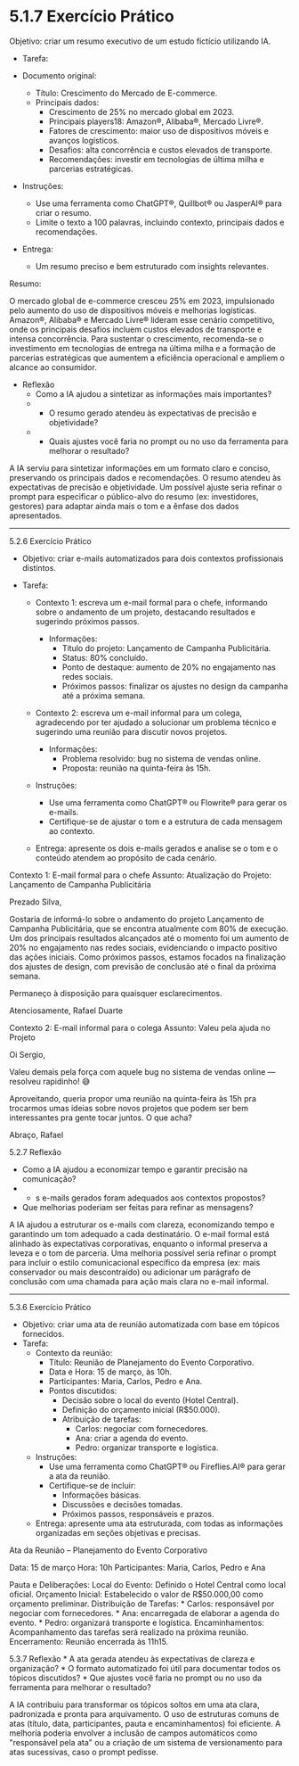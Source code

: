 # 5.1.7 Exercício Prático
Objetivo: criar um resumo executivo de um estudo fictício utilizando IA.
* Tarefa:

* Documento original:
  * Título: Crescimento do Mercado de E-commerce.
  * Principais dados:
    * Crescimento de 25% no mercado global em 2023.
    * Principais players18: Amazon®, Alibaba®, Mercado Livre®.
    * Fatores de crescimento: maior uso de dispositivos móveis e avanços logísticos.
    * Desafios: alta concorrência e custos elevados de transporte.
    * Recomendações: investir em tecnologias de última milha e parcerias estratégicas.

* Instruções:
  * Use uma ferramenta como ChatGPT®, Quillbot® ou JasperAI® para criar o resumo.
  * Limite o texto a 100 palavras, incluindo contexto, principais dados e recomendações.

* Entrega:
  * Um resumo preciso e bem estruturado com insights relevantes.

Resumo:

O mercado global de e-commerce cresceu 25% em 2023, impulsionado pelo aumento do uso de dispositivos móveis e melhorias logísticas. Amazon®, Alibaba® e Mercado Livre® lideram esse cenário competitivo, onde os principais desafios incluem custos elevados de transporte e intensa concorrência. Para sustentar o crescimento, recomenda-se o investimento em tecnologias de entrega na última milha e a formação de parcerias estratégicas que aumentem a eficiência operacional e ampliem o alcance ao consumidor.

* Reflexão
  * Como a IA ajudou a sintetizar as informações mais importantes?
  *   * O resumo gerado atendeu às expectativas de precisão e objetividade?
  *   * Quais ajustes você faria no prompt ou no uso da ferramenta para melhorar o resultado?

A IA serviu para sintetizar informações em um formato claro e conciso, preservando os principais dados e recomendações. O resumo atendeu às expectativas de precisão e objetividade. Um possível ajuste seria refinar o prompt para especificar o público-alvo do resumo (ex: investidores, gestores) para adaptar ainda mais o tom e a ênfase dos dados apresentados.

---

5.2.6 Exercício Prático
* Objetivo: criar e-mails automatizados para dois contextos profissionais distintos.

* Tarefa:
  * Contexto 1: escreva um e-mail formal para o chefe, informando sobre o andamento de um projeto, destacando resultados e sugerindo próximos passos.
    * Informações:
      * Título do projeto: Lançamento de Campanha Publicitária.
      * Status: 80% concluído.
      * Ponto de destaque: aumento de 20% no engajamento nas redes sociais.
      * Próximos passos: finalizar os ajustes no design da campanha até a próxima semana.
  * Contexto 2: escreva um e-mail informal para um colega, agradecendo por ter ajudado a solucionar um problema técnico e sugerindo uma reunião para discutir novos projetos.
    * Informações:
      * Problema resolvido: bug no sistema de vendas online.
      * Proposta: reunião na quinta-feira às 15h.
  * Instruções:
    * Use uma ferramenta como ChatGPT® ou Flowrite® para gerar os e-mails.
    * Certifique-se de ajustar o tom e a estrutura de cada mensagem ao contexto.

  * Entrega: apresente os dois e-mails gerados e analise se o tom e o conteúdo atendem ao propósito de cada cenário.

Contexto 1: E-mail formal para o chefe
Assunto: Atualização do Projeto: Lançamento de Campanha Publicitária

Prezado Silva,

Gostaria de informá-lo sobre o andamento do projeto Lançamento de Campanha Publicitária, que se encontra atualmente com 80% de execução. Um dos principais resultados alcançados até o momento foi um aumento de 20% no engajamento nas redes sociais, evidenciando o impacto positivo das ações iniciais.
Como próximos passos, estamos focados na finalização dos ajustes de design, com previsão de conclusão até o final da próxima semana.

Permaneço à disposição para quaisquer esclarecimentos.

Atenciosamente,
Rafael Duarte


Contexto 2: E-mail informal para o colega
Assunto: Valeu pela ajuda no Projeto

Oi Sergio,

Valeu demais pela força com aquele bug no sistema de vendas online — resolveu rapidinho! 😅

Aproveitando, queria propor uma reunião na quinta-feira às 15h pra trocarmos umas ideias sobre novos projetos que podem ser bem interessantes pra gente tocar juntos. O que acha?

Abraço,
Rafael


5.2.7 Reflexão
  * Como a IA ajudou a economizar tempo e garantir precisão na comunicação?
  *   * s e-mails gerados foram adequados aos contextos propostos?
  *   Que melhorias poderiam ser feitas para refinar as mensagens?

A IA ajudou a estruturar os e-mails com clareza, economizando tempo e garantindo um tom adequado a cada destinatário. O e-mail formal está alinhado às expectativas corporativas, enquanto o informal preserva a leveza e o tom de parceria. Uma melhoria possível seria refinar o prompt para incluir o estilo comunicacional específico da empresa (ex: mais conservador ou mais descontraído) ou adicionar um parágrafo de conclusão com uma chamada para ação mais clara no e-mail informal.



---

5.3.6 Exercício Prático
  * Objetivo: criar uma ata de reunião automatizada com base em tópicos fornecidos.
  * Tarefa:
    * Contexto da reunião:
      * Título: Reunião de Planejamento do Evento Corporativo.
      * Data e Hora: 15 de março, às 10h.
      * Participantes: Maria, Carlos, Pedro e Ana.
      * Pontos discutidos:
        * Decisão sobre o local do evento (Hotel Central).
        * Definição do orçamento inicial (R$50.000).
        * Atribuição de tarefas:
          * Carlos: negociar com fornecedores.
          * Ana: criar a agenda do evento.
          * Pedro: organizar transporte e logística.
    * Instruções:
      * Use uma ferramenta como ChatGPT® ou Fireflies.AI® para gerar a ata da reunião.
      * Certifique-se de incluir:
        * Informações básicas.
        * Discussões e decisões tomadas.
        * Próximos passos, responsáveis e prazos.
    * Entrega: apresente uma ata estruturada, com todas as informações organizadas em seções objetivas e precisas.

Ata da Reunião – Planejamento do Evento Corporativo

Data: 15 de março
Hora: 10h
Participantes: Maria, Carlos, Pedro e Ana

Pauta e Deliberações:
    Local do Evento: Definido o Hotel Central como local oficial.
    Orçamento Inicial: Estabelecido o valor de R$50.000,00 como orçamento preliminar.
    Distribuição de Tarefas:
    * Carlos: responsável por negociar com fornecedores.
    * Ana: encarregada de elaborar a agenda do evento.
    * Pedro: organizará transporte e logística.
Encaminhamentos: Acompanhamento das tarefas será realizado na próxima reunião.
Encerramento: Reunião encerrada às 11h15.



5.3.7 Reflexão
    * A ata gerada atendeu às expectativas de clareza e organização?
    * O formato automatizado foi útil para documentar todos os tópicos discutidos?
    * Que ajustes você faria no prompt ou no uso da ferramenta para melhorar o resultado?

A IA contribuiu para transformar os tópicos soltos em uma ata clara, padronizada e pronta para arquivamento. O uso de estruturas comuns de atas (título, data, participantes, pauta e encaminhamentos) foi eficiente. A melhoria poderia envolver a inclusão de campos automáticos como "responsável pela ata" ou a criação de um sistema de versionamento para atas sucessivas, caso o prompt pedisse.